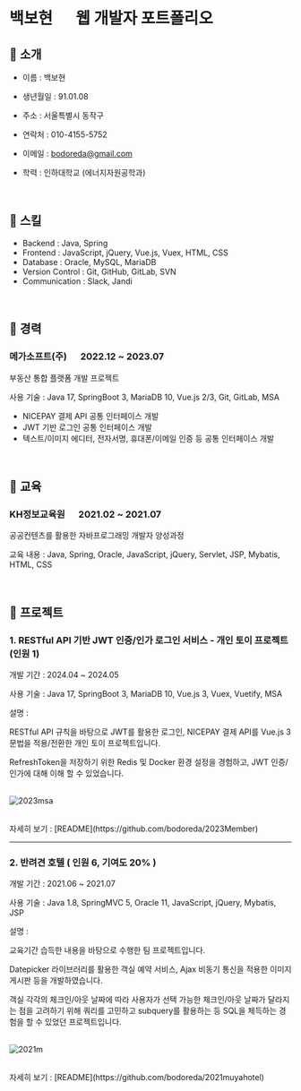 # 백보현   웹 개발자 포트폴리오

## 📌 소개
- 이름 : 백보현
- 생년월일 : 91.01.08  
- 주소 : 서울특별시 동작구
- 연락처 : 010-4155-5752
- 이메일 : bodoreda@gmail.com
- 학력 : 인하대학교 (에너지자원공학과)

  <br>

## 📌 스킬
- Backend : Java, Spring
- Frontend : JavaScript, jQuery, Vue.js, Vuex, HTML, CSS
- Database : Oracle, MySQL, MariaDB
- Version Control : Git, GitHub, GitLab, SVN
- Communication : Slack, Jandi

<br>

## 📌 경력
### 메가소프트(주)   2022.12 ~ 2023.07  
부동산 통합 플랫폼 개발 프로젝트

사용 기술 : Java 17, SpringBoot 3, MariaDB 10, Vue.js 2/3, Git, GitLab, MSA
  - NICEPAY 결제 API 공통 인터페이스 개발
  - JWT 기반 로그인 공통 인터페이스 개발
  - 텍스트/이미지 에디터, 전자서명, 휴대폰/이메일 인증 등 공통 인터페이스 개발

<br>

## 📌 교육
### KH정보교육원   2021.02 ~ 2021.07
공공컨텐츠를 활용한 자바프로그래밍 개발자 양성과정

교육 내용 : Java, Spring, Oracle, JavaScript, jQuery, Servlet, JSP, Mybatis, HTML, CSS

<br>

## 📌 프로젝트
### 1. RESTful API 기반 JWT 인증/인가 로그인 서비스 - 개인 토이 프로젝트(인원 1)

개발 기간 : 2024.04 ~ 2024.05

사용 기술 : Java 17, SpringBoot 3, MariaDB 10, Vue.js 3, Vuex, Vuetify, MSA

설명 : 

RESTful API 규칙을 바탕으로 JWT를 활용한 로그인, NICEPAY 결제 API를 Vue.js 3 문법을 적용/전환한 개인 토이 프로젝트입니다.

RefreshToken을 저장하기 위한 Redis 및 Docker 환경 설정을 경험하고, JWT 인증/인가에 대해 이해 할 수 있었습니다.
<br>
<br>

![2023msa](https://github.com/bodoreda/portfolio/assets/78584015/7a2a1d9b-b297-42a8-a6ca-74f04e503c98)

<br>
자세히 보기 : [README](https://github.com/bodoreda/2023Member)

---

### 2. 반려견 호텔 ( 인원 6, 기여도 20% )
개발 기간 : 2021.06 ~ 2021.07

사용 기술 : Java 1.8, SpringMVC 5, Oracle 11, JavaScript, jQuery, Mybatis, JSP

설명 : 

교육기간 습득한 내용을 바탕으로 수행한 팀 프로젝트입니다. 

Datepicker 라이브러리를 활용한 객실 예약 서비스, Ajax 비동기 통신을 적용한 이미지 게시판 등을 개발하였습니다.

객실 각각의 체크인/아웃 날짜에 따라 사용자가 선택 가능한 체크인/아웃 날짜가 달라지는 점을 고려하기 위해 쿼리를 고민하고 subquery를 활용하는 등 SQL을 체득하는 경험을 할 수 있었던 프로젝트입니다.
<br>
<br>

![2021m](https://github.com/bodoreda/portfolio/assets/78584015/7046782f-48a8-43a6-a571-8ffb463414e2)

<br>
자세히 보기 : [README](https://github.com/bodoreda/2021muyahotel)

